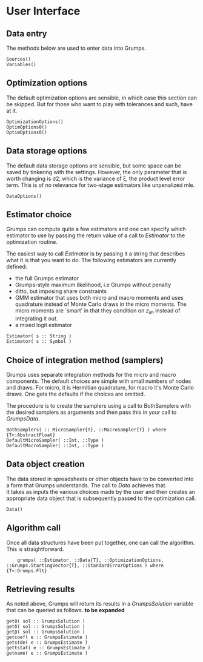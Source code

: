# User Interface

## Data entry

The methods below are used to enter data into Grumps.

```@docs
Sources()
Variables()
```


## Optimization options

The default optimization options are sensible, in which case this section can be skipped.  But for those who want to play with tolerances and such, have at it.

```@docs
OptimizationOptions()
OptimOptionsθ()
OptimOptionsδ()
```

## Data storage options

The default data storage options are sensible, but some space can be saved by tinkering with the settings.  However, the only parameter that is worth changing is
σ2, which is the variance of ξ, the product level error term.  This is of no relevance for two-stage estimators like unpenalized mle.
```@docs
DataOptions()
```

## Estimator choice

Grumps can compute quite a few estimators and one can specify which estimator to use by passing the return value of a call to *Estimator* to the optimization routine.

The easiest way to call *Estimator* is by passing it a string that describes what it is that you want to do.  The following estimators are currently defined:
* the full Grumps estimator
* Grumps-style maximum likelihood, i.e Grumps without penalty
* ditto, but imposing share constraints
* GMM estimator that uses both micro and macro moments and uses quadrature instead of Monte Carlo draws in the micro moments.  The micro moments are `smart' in that they condition on $z_{im}$ instead of integrating it out.
* a mixed logit estimator


```@docs
Estimator( s :: String )
Estimator( s :: Symbol )
```

## Choice of integration method (samplers)

Grumps uses separate integration methods for the micro and macro components. The default choices are simple with small numbers of nodes and draws. For micro, it is Hermitian quadrature, for macro it's Monte Carlo draws. One gets the defaults if the choices are omitted.

The procedure is to create the samplers using a call to BothSamplers with the desired samplers as arguments and then pass this in your call to *GrumpsData*.
```@docs
BothSamplers( :: MicroSampler{T}, ::MacroSampler{T} ) where {T<:AbstractFloat}
DefaultMicroSampler( ::Int, ::Type )
DefaultMacroSampler( ::Int, ::Type )
```



## Data object creation

The data stored in spreadsheets or other objects have to be converted into a form that Grumps understands.  The call to *Data* achieves that.  
It takes as inputs the various choices made by the user and then creates an appropriate data object that is subsequently passed to the optimization call.

```@docs
Data()
```

## Algorithm call

Once all data structures have been put together, one can call the algorithm.  This is straightforward.
```@docs
    grumps( ::Estimator, ::Data{T}, ::OptimizationOptions, ::Grumps.StartingVector{T}, ::StandardErrorOptions ) where {T<:Grumps.Flt}
```

## Retrieving results

As noted above, Grumps will return its results in a *GrumpsSolution* variable that can be queried as follows.  **to be expanded**

```@docs
getθ( sol :: GrumpsSolution )
getδ( sol :: GrumpsSolution )
getβ( sol :: GrumpsSolution )
getcoef( e :: GrumpsEstimate )
getstde( e :: GrumpsEstimate )
gettstat( e :: GrumpsEstimate )
getname( e :: GrumpsEstimate )
```

